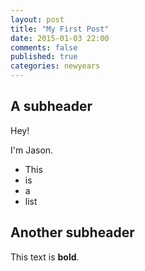 ```yaml
---
layout: post
title: "My First Post"
date: 2015-01-03 22:00
comments: false
published: true
categories: newyears
---
```


A subheader
-----------

Hey!

I'm Jason.

* This 
* is 
* a 
* list

Another subheader
-----------------

This text is **bold**.